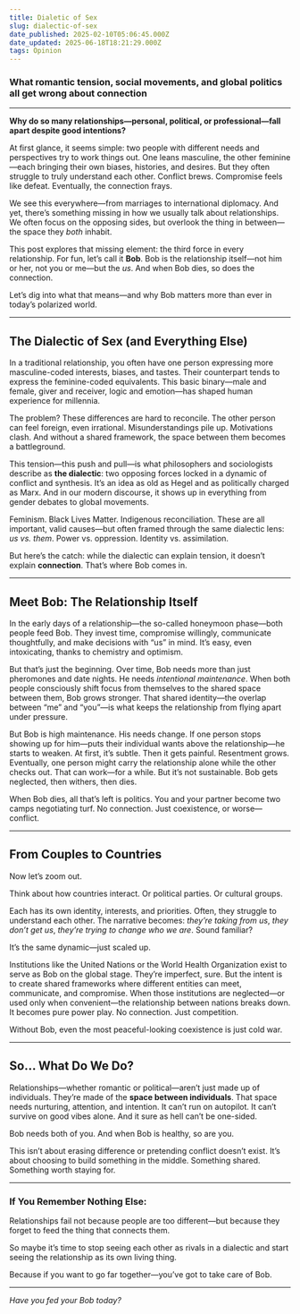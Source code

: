 ```yaml
---
title: Dialetic of Sex
slug: dialectic-of-sex
date_published: 2025-02-10T05:06:45.000Z
date_updated: 2025-06-18T18:21:29.000Z
tags: Opinion
---
```


### **What romantic tension, social movements, and global politics all get wrong about connection**

---

**Why do so many relationships—personal, political, or professional—fall apart despite good intentions?**

At first glance, it seems simple: two people with different needs and perspectives try to work things out. One leans masculine, the other feminine—each bringing their own biases, histories, and desires. But they often struggle to truly understand each other. Conflict brews. Compromise feels like defeat. Eventually, the connection frays.

We see this everywhere—from marriages to international diplomacy. And yet, there’s something missing in how we usually talk about relationships. We often focus on the opposing sides, but overlook the thing in between—the space they *both* inhabit.

This post explores that missing element: the third force in every relationship. For fun, let’s call it **Bob**. Bob is the relationship itself—not him or her, not you or me—but the *us*. And when Bob dies, so does the connection.

Let’s dig into what that means—and why Bob matters more than ever in today’s polarized world.

---

## **The Dialectic of Sex (and Everything Else)**

In a traditional relationship, you often have one person expressing more masculine-coded interests, biases, and tastes. Their counterpart tends to express the feminine-coded equivalents. This basic binary—male and female, giver and receiver, logic and emotion—has shaped human experience for millennia.

The problem? These differences are hard to reconcile. The other person can feel foreign, even irrational. Misunderstandings pile up. Motivations clash. And without a shared framework, the space between them becomes a battleground.

This tension—this push and pull—is what philosophers and sociologists describe as **the dialectic**: two opposing forces locked in a dynamic of conflict and synthesis. It’s an idea as old as Hegel and as politically charged as Marx. And in our modern discourse, it shows up in everything from gender debates to global movements.

Feminism. Black Lives Matter. Indigenous reconciliation. These are all important, valid causes—but often framed through the same dialectic lens: *us vs. them*. Power vs. oppression. Identity vs. assimilation.

But here’s the catch: while the dialectic can explain tension, it doesn’t explain **connection**. That’s where Bob comes in.

---

## **Meet Bob: The Relationship Itself**

In the early days of a relationship—the so-called honeymoon phase—both people feed Bob. They invest time, compromise willingly, communicate thoughtfully, and make decisions with “us” in mind. It’s easy, even intoxicating, thanks to chemistry and optimism.

But that’s just the beginning. Over time, Bob needs more than just pheromones and date nights. He needs *intentional maintenance*. When both people consciously shift focus from themselves to the shared space between them, Bob grows stronger. That shared identity—the overlap between “me” and “you”—is what keeps the relationship from flying apart under pressure.

But Bob is high maintenance. His needs change. If one person stops showing up for him—puts their individual wants above the relationship—he starts to weaken. At first, it’s subtle. Then it gets painful. Resentment grows. Eventually, one person might carry the relationship alone while the other checks out. That can work—for a while. But it’s not sustainable. Bob gets neglected, then withers, then dies.

When Bob dies, all that’s left is politics. You and your partner become two camps negotiating turf. No connection. Just coexistence, or worse—conflict.

---

## **From Couples to Countries**

Now let’s zoom out.

Think about how countries interact. Or political parties. Or cultural groups.

Each has its own identity, interests, and priorities. Often, they struggle to understand each other. The narrative becomes: *they’re taking from us*, *they don’t get us*, *they’re trying to change who we are*. Sound familiar?

It’s the same dynamic—just scaled up.

Institutions like the United Nations or the World Health Organization exist to serve as Bob on the global stage. They’re imperfect, sure. But the intent is to create shared frameworks where different entities can meet, communicate, and compromise. When those institutions are neglected—or used only when convenient—the relationship between nations breaks down. It becomes pure power play. No connection. Just competition.

Without Bob, even the most peaceful-looking coexistence is just cold war.

---

## **So… What Do We Do?**

Relationships—whether romantic or political—aren’t just made up of individuals. They’re made of the **space between individuals**. That space needs nurturing, attention, and intention. It can’t run on autopilot. It can’t survive on good vibes alone. And it sure as hell can’t be one-sided.

Bob needs both of you. And when Bob is healthy, so are you.

This isn’t about erasing difference or pretending conflict doesn’t exist. It’s about choosing to build something in the middle. Something shared. Something worth staying for.

---

### **If You Remember Nothing Else:**

Relationships fail not because people are too different—but because they forget to feed the thing that connects them.

So maybe it’s time to stop seeing each other as rivals in a dialectic and start seeing the relationship as its own living thing.

Because if you want to go far together—you’ve got to take care of Bob.

---

*Have you fed your Bob today?*
